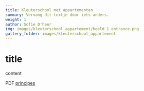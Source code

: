```yaml
---
title: Kleuterschool met appartementen
summary: Vervang dit textje door iets anders.
weight: 1
author: Sofie D'heer
img: images/kleuterschool_appartement/beeld_1_entrance.png
gallery_folder: images/kleuterschool_appartement
---
```

# title

content

PDF [principes](/files/Principes.pdf)
